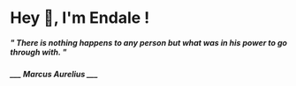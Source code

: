 <h1 title="head"> Hey 👋, I'm Endale !</h1>

**<h5><i>" There is nothing happens to any person but what was in his power to go through with. "</i></h5>**

*<b>___ Marcus Aurelius ___</b>*
